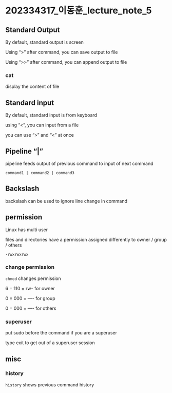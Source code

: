 # 202334317_이동훈_lecture_note_5

## Standard Output

By default, standard output is screen

Using “>” after command, you can save output to file

Using “>>” after command, you can append output to file

### cat

display the content of file

## Standard input

By default, standard input is from keyboard

using “<”, you can input from a file

you can use “>” and “<” at once

## Pipeline “|”

pipeline feeds output of previous command to input of next command

`command1 | command2 | command3`

## Backslash

backslash can be used to ignore line change in command

## permission

Linux has multi user

files and directories have a permission assigned differently to owner / group / others

`-rwxrwxrwx`

### change permission

`chmod` changes permission

6 = 110 = rw- for owner

0 = 000 = —- for group

0 = 000 = —- for others

### superuser

put sudo before the command if you are a superuser

type exit to get out of a superuser session

## misc

### history

`history` shows previous command history